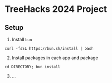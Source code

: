 # TreeHacks 2024 Project

## Setup

1. Install `bun`
```
curl -fsSL https://bun.sh/install | bash
```

2. Install packages in each app and package
```
cd DIRECTORY; bun install
```

3. ...